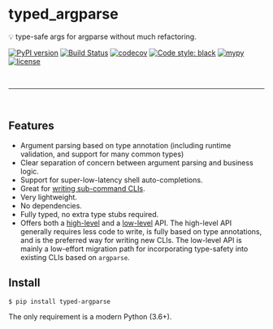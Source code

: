 # typed_argparse


💡 type-safe args for argparse without much refactoring.

<!--
💡 `typed_argparse` allows to write type-safe and elegant CLIs with a clear separation of concerns.
-->

[![PyPI version](https://badge.fury.io/py/typed-argparse.svg)](https://badge.fury.io/py/typed_argparse)
[![Build Status](https://github.com/bluenote10/typed_argparse/workflows/ci/badge.svg)](https://github.com/bluenote10/typed_argparse/actions?query=workflow%3Aci)
[![codecov](https://codecov.io/gh/bluenote10/typed_argparse/branch/master/graph/badge.svg?token=6I98R2661Z)](https://codecov.io/gh/bluenote10/typed_argparse)
[![Code style: black](https://img.shields.io/badge/code%20style-black-000000.svg)](https://github.com/psf/black)
[![mypy](https://img.shields.io/badge/mypy-strict-blue)](http://mypy-lang.org/)
[![license](https://img.shields.io/github/license/mashape/apistatus.svg)](LICENSE)


<br>

---

<br>

## Features

- Argument parsing based on type annotation (including runtime validation, and support for many common types)
- Clear separation of concern between argument parsing and business logic.
- Support for super-low-latency shell auto-completions.
- Great for [writing sub-command CLIs](http://127.0.0.1:8000/high_level_api/#sub-commands).
- Very lightweight.
- No dependencies.
- Fully typed, no extra type stubs required.
- Offers both a [high-level](high_level_api.md) and a [low-level](low_level_api.md) API.
  The high-level API generally requires less code to write, is fully based on type annotations, and is the preferred way for writing new CLIs.
  The low-level API is mainly a low-effort migration path for incorporating type-safety into existing CLIs based on `argparse`.


## Install

```console
$ pip install typed-argparse
```

The only requirement is a modern Python (3.6+).
